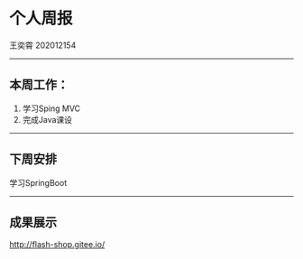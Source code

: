 # 个人周报

王奕霄 202012154

---

## 本周工作：

1. 学习Sping MVC
2. 完成Java课设

---

## 下周安排

学习SpringBoot

---

## 成果展示

http://flash-shop.gitee.io/